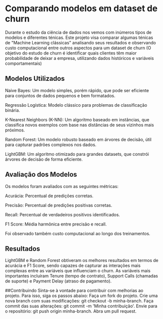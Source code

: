 # Comparando modelos em dataset de churn
Durante o estudo da ciência de dados nos vemos com inúmeros tipos de modelos e diferentes ténicas. Este projeto visa comparar algumas ténicas de "Machine Learning clássicas" analisando seus resultados e observando custo computacional entre outros aspectos para um dataset de churn (O objetivo do estudo de churn é identificar quais clientes têm maior probabilidade de deixar a empresa, utilizando dados históricos e variáveis comportamentais)

## Modelos Utilizados
Naive Bayes: Um modelo simples, porém rápido, que pode ser eficiente para conjuntos de dados pequenos e bem formatados.

Regressão Logística: Modelo clássico para problemas de classificação binária.

K-Nearest Neighbors (K-NN): Um algoritmo baseado em instâncias, que classifica novos exemplos com base nas distâncias de seus vizinhos mais próximos.

Random Forest: Um modelo robusto baseado em árvores de decisão, útil para capturar padrões complexos nos dados.

LightGBM: Um algoritmo otimizado para grandes datasets, que constrói árvores de decisão de forma eficiente.

## Avaliação dos Modelos
Os modelos foram avaliados com as seguintes métricas:

Acurácia: Percentual de predições corretas.

Precisão: Percentual de predições positivas corretas.

Recall: Percentual de verdadeiros positivos identificados.

F1 Score: Média harmônica entre precisão e recall.

Foi observado também custo computacional ao longo dos treinamentos.

## Resultados
LightGBM e Random Forest obtiveram os melhores resultados em termos de acurácia e F1 Score, sendo capazes de capturar as interações mais complexas entre as variáveis que influenciam o churn.
As variáveis mais importantes incluíram Tenure (tempo de contrato), Support Calls (chamadas de suporte) e Payment Delay (atraso de pagamento).

##Contribuindo
Sinta-se à vontade para contribuir com melhorias ao projeto. Para isso, siga os passos abaixo:
Faça um fork do projeto.
Crie uma nova branch com suas modificações: git checkout -b minha-branch.
Faça commit das suas alterações: git commit -m 'Minha contribuição'.
Envie para o repositório: git push origin minha-branch.
Abra um pull request.
